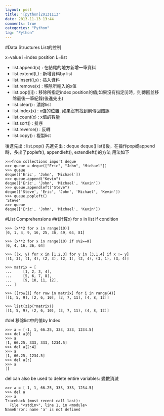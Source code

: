 ```yaml
---
layout: post
title: '[python]20131113'
date: 2013-11-13 13:44
comments: true
categories: "Python"
tag: "Python"
---
```

#Data Structures
List的控制

x=value
i=index position
L=list

* list.append(x) : 在結尾的地方新增一筆資料
* list.extend(L) : 新增資料by list
* list.insert(i,x) : 插入資料
* list.remove(x) : 移除所輸入的x值
* list.pop([i]) : 移除所指定index position的值;如果沒有指定[i]時，則傳回並移除最後一筆紀錄(後進先出)
* list.clear() : 清除list
* list.index(x) : x值的位置, 如果沒有找到則傳回錯誤
* list.count(x) : x值的數量
* list.sort() : 排序
* list.reverse() : 反轉
* list.copy() : 複製list

後進先出 : list.pop()
先進先出 : deque
deque([list])後，在操作pop或append時，多出了popleft(), appendleft(), extendleft()的方法
用法如下
```
>>>from collections import deque
>>> queue = deque(["Eric", "John", "Michael"])
>>> queue
deque(['Eric', 'John', 'Michael'])
>>> queue.append("Kevin")
deque(['Eric', 'John', 'Michael', 'Kevin'])
>>> queue.appendleft("Steve")
deque(['Steve', 'Eric', 'John', 'Michael', 'Kevin'])
>>> queue.popleft()
'Steve'
>>> queue
deque(['Eric', 'John', 'Michael', 'Kevin'])
```

#List Comprehensions
##(計算x) for x in list if condition

```
>>> [x**2 for x in range(10)]
[0, 1, 4, 9, 16, 25, 36, 49, 64, 81]

>>> [x**2 for x in range(10) if x%2==0]
[0, 4, 16, 36, 64]

>>> [(x, y) for x in [1,2,3] for y in [3,1,4] if x != y]
[(1, 3), (1, 4), (2, 3), (2, 1), (2, 4), (3, 1), (3, 4)]

>>> matrix = [
...     [1, 2, 3, 4],
...     [5, 6, 7, 8],
...     [9, 10, 11, 12],
... ]

>>> [[row[i] for row in matrix] for i in range(4)]
[[1, 5, 9], [2, 6, 10], [3, 7, 11], [4, 8, 12]]

>>> list(zip(*matrix))
[(1, 5, 9), (2, 6, 10), (3, 7, 11), (4, 8, 12)]
```

#del 
移除list中的值by Index
```
>>> a = [-1, 1, 66.25, 333, 333, 1234.5]
>>> del a[0]
>>> a
[1, 66.25, 333, 333, 1234.5]
>>> del a[2:4]
>>> a
[1, 66.25, 1234.5]
>>> del a[:]
>>> a
[]
```

del can also be used to delete entire variables: 變數消滅
```
>>> a = [-1, 1, 66.25, 333, 333, 1234.5]
>>> del a
>>> a
Traceback (most recent call last):
  File "<stdin>", line 1, in <module>
NameError: name 'a' is not defined
```